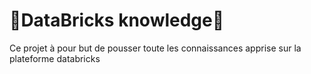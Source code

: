 # 🚀DataBricks knowledge🚧
Ce projet à pour but de pousser toute les connaissances apprise sur la plateforme databricks
